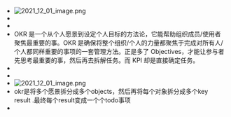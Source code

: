 - ![2021_12_01_image.png](https://cdn.logseq.com/%2Fb3ef2432-d6e8-4997-bbf0-aad260cd63916216e183-f582-418f-a0b3-c7003c772ae92021_12_01_image.png?Expires=4791971964&Signature=c1E6i3dAcyYyDbf4wywj3Do5qQdGu4~TTkDqpEkF6NFxUOSNVGnxS4JED14MmKrnnipIbozmwXBFlqq0RiGVvnKD5ef2dJpoiWfU4i3N1~ZAxktN-1y~JcWyCsukhzXV8CSGOpguNCd8Q7gWjKWLZysGByNWGVurdPOxgYDL3C2maQYNI-rvYsOZPtjrzFAadZ4OivysJ~VG53mJKbjAaql8GZT57TyBdL1A1Foj~mftnq~E4zBpK~L2PobKchOSbOkKh8fsXyrOIKWyzSf-z-ihsp38FWbsuBD~yAsB17z5-5wmwsY5hxgUIgsfzPdDy~rytQt6dfcjhKEAuN811Q__&Key-Pair-Id=APKAJE5CCD6X7MP6PTEA)
-
-
- OKR 是一个从个人愿景到设定个人目标的方法论，它能帮助组织成员/使用者聚焦最重要的事。OKR 是确保将整个组织/个人的力量都聚焦于完成对所有人/个人都同样重要的事项的一套管理方法。正是多了 Objectives，才能让参与者先思考最重要的事，然后再去拆解任务。而 KPI 却是直接确定任务。
-
-
- ![2021_12_01_image.png](https://cdn.logseq.com/%2Fb3ef2432-d6e8-4997-bbf0-aad260cd6391986f6648-646e-4fb4-914e-73a98c5676ef2021_12_01_image.png?Expires=4791972070&Signature=CR8YEcYpjCIsjkTd~n7KWXQ2fZw59bDGXTWyhX-P6bBIwe0ZaP3NQDBwdXumAI5lOlW5H7PyeIc~f2KS8fHukTB1hsGaJlaLaIJJEIsGgVc7zIj9k7zhCk8hS7a88M1ZwhFD8AIST~6METsacKy92ij2zAHobKoCxUrgbDuGEehIa4f0qqlUHmKRMiwexCxSAM2AKG0BCZTJJwUiMrCi13SQWgkgzNl5LA596XaAWQdzuQXzlYiWAHYOX4fq5zbAZSJDq9s9VqIm2~680Bt6ZUPRzEtUyK3xrhp045EhwNdOTZxwvzxH3kfDq23NKiB~IOYO3wVJpPv3iVPpatTIcw__&Key-Pair-Id=APKAJE5CCD6X7MP6PTEA)
- okr是将多个愿景拆分成多个objects，然后再将每个对象拆分成多个key result .最终每个result变成一个个todo事项
-